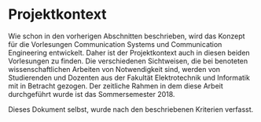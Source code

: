 # Projektkontext

Wie schon in den vorherigen Abschnitten beschrieben, wird das Konzept für die Vorlesungen Communication Systems und Communication Engineering entwickelt. Daher ist der Projektkontext auch in diesen beiden Vorlesungen zu finden. Die verschiedenen Sichtweisen, die bei benoteten wissenschaftlichen Arbeiten von Notwendigkeit sind, werden von Studierenden und Dozenten aus der Fakultät Elektrotechnik und Informatik mit in Betracht gezogen. Der zeitliche Rahmen in dem diese Arbeit durchgeführt wurde ist das Sommersemester 2018.

Dieses Dokument selbst, wurde nach den beschriebenen Kriterien verfasst.

